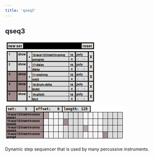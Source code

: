 ```yaml
---
title: 'qseq3'
---
```


## qseq3

![qseq3](qseq3.png) ![qseq3-set](qseq3-set.png)

Dynamic step sequencer that is used by many percussive instruments.
